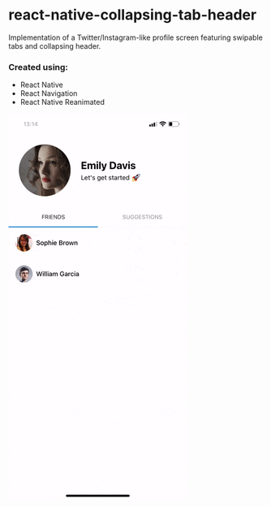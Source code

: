 # react-native-collapsing-tab-header

Implementation of a Twitter/Instagram-like profile screen featuring swipable tabs and collapsing header.

### Created using:

- React Native
- React Navigation
- React Native Reanimated

![](example.gif)
